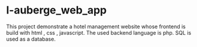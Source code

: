 # l-auberge_web_app
This project demonstrate a hotel management website whose frontend is build with html , css , javascript. The used backend language is php.
SQL is used as a database.
